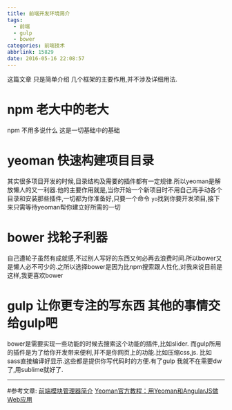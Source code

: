 ```yaml
---
title: 前端开发环境简介
tags:
  - 前端
  - gulp
  - bower
categories: 前端技术
abbrlink: 15829
date: 2016-05-16 22:08:57
---
```


这篇文章 只是简单介绍 几个框架的主要作用,并不涉及详细用法.

# npm 老大中的老大
npm 不用多说什么 这是一切基础中的基础

# yeoman 快速构建项目目录
其实很多项目开发的时候,目录结构及需要的插件都有一定规律.所以yeoman是解放懒人的又一利器.他的主要作用就是,当你开始一个新项目时不用自己再手动各个目录和安装那些插件,一切都为你准备好,只要一个命令 `yo`找到你要开发项目,接下来只需等待yeoman帮你建立好所需的一切

# bower 找轮子利器
自己遭轮子虽然有成就感,不过别人写好的东西又何必再去浪费时间.所以bower又是懒人必不可少的.之所以选择bower是因为比npm搜索跟人性化,对我来说目前是这样,我更喜欢bower

# gulp 让你更专注的写东西 其他的事情交给gulp吧
bower是需要实现一些功能的时候去搜索这个功能的插件,比如slider. 而gulp所用的插件是为了给你开发带来便利,并不是你网页上的功能.比如压缩css,js. 比如 sass直接编译好显示.这些都是提供你写代码时的方便.有了gulp 我就不在需要dw了,用sublime就好了.


-------

#参考文章:
[前端模块管理器简介](http://www.ruanyifeng.com/blog/2014/09/package-management.html)
[Yeoman官方教程：用Yeoman和AngularJS做Web应用](http://blog.jobbole.com/65399/)